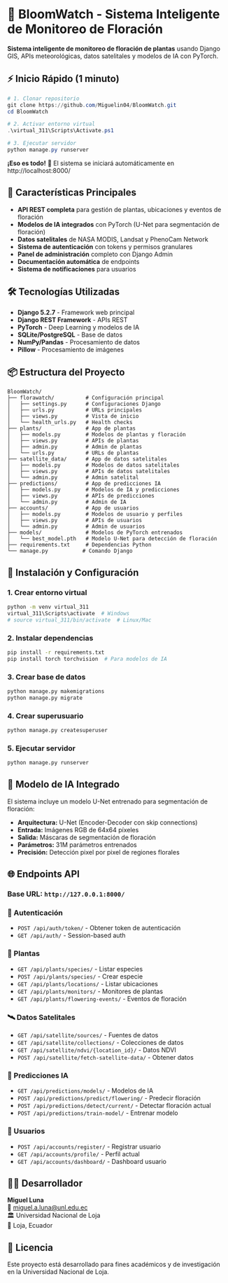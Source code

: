 # 🌺 BloomWatch - Sistema Inteligente de Monitoreo de Floración

**Sistema inteligente de monitoreo de floración de plantas** usando Django GIS, APIs meteorológicas, datos satelitales y modelos de IA con PyTorch.

## ⚡ Inicio Rápido (1 minuto)

```powershell
# 1. Clonar repositorio
git clone https://github.com/Miguelin04/BloomWatch.git
cd BloomWatch

# 2. Activar entorno virtual
.\virtual_311\Scripts\Activate.ps1

# 3. Ejecutar servidor
python manage.py runserver
```

**¡Eso es todo!** 🎉 El sistema se iniciará automáticamente en http://localhost:8000/

## 🚀 Características Principales

- **API REST completa** para gestión de plantas, ubicaciones y eventos de floración
- **Modelos de IA integrados** con PyTorch (U-Net para segmentación de floración)
- **Datos satelitales** de NASA MODIS, Landsat y PhenoCam Network
- **Sistema de autenticación** con tokens y permisos granulares
- **Panel de administración** completo con Django Admin
- **Documentación automática** de endpoints
- **Sistema de notificaciones** para usuarios

## 🛠️ Tecnologías Utilizadas

- **Django 5.2.7** - Framework web principal
- **Django REST Framework** - APIs REST
- **PyTorch** - Deep Learning y modelos de IA
- **SQLite/PostgreSQL** - Base de datos
- **NumPy/Pandas** - Procesamiento de datos
- **Pillow** - Procesamiento de imágenes

## 📦 Estructura del Proyecto

```
BloomWatch/
├── florawatch/          # Configuración principal
│   ├── settings.py      # Configuraciones Django
│   ├── urls.py          # URLs principales
│   ├── views.py         # Vista de inicio
│   └── health_urls.py   # Health checks
├── plants/              # App de plantas
│   ├── models.py        # Modelos de plantas y floración
│   ├── views.py         # APIs de plantas
│   ├── admin.py         # Admin de plantas
│   └── urls.py          # URLs de plantas
├── satellite_data/      # App de datos satelitales
│   ├── models.py        # Modelos de datos satelitales
│   ├── views.py         # APIs de datos satelitales
│   └── admin.py         # Admin satelital
├── predictions/         # App de predicciones IA
│   ├── models.py        # Modelos de IA y predicciones
│   ├── views.py         # APIs de predicciones
│   └── admin.py         # Admin de IA
├── accounts/            # App de usuarios
│   ├── models.py        # Modelos de usuario y perfiles
│   ├── views.py         # APIs de usuarios
│   └── admin.py         # Admin de usuarios
├── models/              # Modelos de PyTorch entrenados
│   └── best_model.pth   # Modelo U-Net para detección de floración
├── requirements.txt     # Dependencias Python
└── manage.py           # Comando Django
```

## 🔧 Instalación y Configuración

### 1. Crear entorno virtual
```bash
python -m venv virtual_311
virtual_311\Scripts\activate  # Windows
# source virtual_311/bin/activate  # Linux/Mac
```

### 2. Instalar dependencias
```bash
pip install -r requirements.txt
pip install torch torchvision  # Para modelos de IA
```

### 3. Crear base de datos
```bash
python manage.py makemigrations
python manage.py migrate
```

### 4. Crear superusuario
```bash
python manage.py createsuperuser
```

### 5. Ejecutar servidor
```bash
python manage.py runserver
```

## 🤖 Modelo de IA Integrado

El sistema incluye un modelo U-Net entrenado para segmentación de floración:

- **Arquitectura:** U-Net (Encoder-Decoder con skip connections)
- **Entrada:** Imágenes RGB de 64x64 píxeles
- **Salida:** Máscaras de segmentación de floración
- **Parámetros:** 31M parámetros entrenados
- **Precisión:** Detección pixel por pixel de regiones florales

## 🌐 Endpoints API

### Base URL: `http://127.0.0.1:8000/`

### 🔐 Autenticación
- `POST /api/auth/token/` - Obtener token de autenticación
- `GET /api/auth/` - Session-based auth

### 🌱 Plantas
- `GET /api/plants/species/` - Listar especies
- `POST /api/plants/species/` - Crear especie
- `GET /api/plants/locations/` - Listar ubicaciones
- `GET /api/plants/monitors/` - Monitores de plantas
- `GET /api/plants/flowering-events/` - Eventos de floración

### 🛰️ Datos Satelitales
- `GET /api/satellite/sources/` - Fuentes de datos
- `GET /api/satellite/collections/` - Colecciones de datos
- `GET /api/satellite/ndvi/{location_id}/` - Datos NDVI
- `POST /api/satellite/fetch-satellite-data/` - Obtener datos

### 🤖 Predicciones IA
- `GET /api/predictions/models/` - Modelos de IA
- `POST /api/predictions/predict/flowering/` - Predecir floración
- `POST /api/predictions/detect/current/` - Detectar floración actual
- `POST /api/predictions/train-model/` - Entrenar modelo

### 👤 Usuarios
- `POST /api/accounts/register/` - Registrar usuario
- `GET /api/accounts/profile/` - Perfil actual
- `GET /api/accounts/dashboard/` - Dashboard usuario

## 👨‍💻 Desarrollador

**Miguel Luna**  
📧 miguel.a.luna@unl.edu.ec  
🏛️ Universidad Nacional de Loja  
📍 Loja, Ecuador

## 📄 Licencia

Este proyecto está desarrollado para fines académicos y de investigación en la Universidad Nacional de Loja.